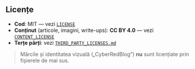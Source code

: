 ## Licențe

- **Cod**: MIT — vezi [`LICENSE`](./LICENSE)
- **Conținut** (articole, imagini, write-ups): **CC BY 4.0** — vezi [`CONTENT_LICENSE`](./CONTENT_LICENSE)
- **Terțe părți**: vezi [`THIRD_PARTY_LICENSES.md`](./THIRD_PARTY_LICENSES.md)

> Mărcile și identitatea vizuală („CyberRedBlog”) **nu** sunt licențiate prin fișierele de mai sus.
